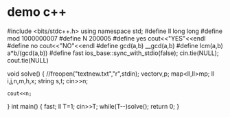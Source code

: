# demo c++
#include <bits/stdc++.h>
using namespace std;
#define ll       long long
#define mod      1000000007
#define N        200005
#define yes      cout<<"YES"<<endl
#define no       cout<<"NO"<<endl
#define gcd(a,b)  __gcd(a,b)
#define lcm(a,b)  a*b/(gcd(a,b))
#define  fast  ios_base::sync_with_stdio(false); cin.tie(NULL); cout.tie(NULL)

void solve()
{
    //freopen("textnew.txt","r",stdin);
    vector<ll>v,p;
    map<ll,ll>mp;
    ll i,j,n,m,h,x;
    string s,t;
    cin>>n;

    cout<<n;

}
int main()
{
    fast;
    ll T=1;
    cin>>T;
    while(T--)solve();
    return 0;
}

